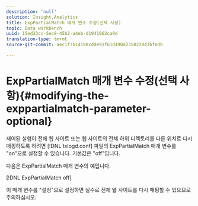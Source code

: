 ```yaml
---
description: 'null'
solution: Insight,Analytics
title: ExpPartialMatch 매개 변수 수정(선택 사항)
topic: Data workbench
uuid: 15ed33cc-5ec8-45b2-a4eb-d1941962ca9d
translation-type: tm+mt
source-git-commit: aec1f7b14198cdde91f61d490a235022943bfedb

---
```



# ExpPartialMatch 매개 변수 수정(선택 사항){#modifying-the-exppartialmatch-parameter-optional}

제어된 실험이 전체 웹 사이트 또는 웹 사이트의 전체 하위 디렉토리를 다른 위치로 다시 매핑하도록 하려면 [!DNL txlogd.conf] 파일의 ExpPartialMatch 매개 변수를 &quot;on&quot;으로 설정할 수 있습니다. 기본값은 &quot;off&quot;입니다.

다음은 ExpPartialMatch 매개 변수의 예입니다.

[!DNL ExpPartialMatch off]

이 매개 변수를 &quot;설정&quot;으로 설정하면 실수로 전체 웹 사이트를 다시 매핑할 수 있으므로 주의하십시오.
